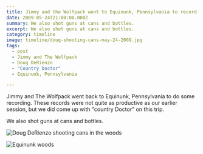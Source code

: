 ```yaml
---
title: Jimmy and the Wolfpack went to Equinunk, Pennsylvania to record again.
date: 2009-05-24T21:00:00.000Z
summary: We also shot guns at cans and bottles. 
excerpt: We also shot guns at cans and bottles.
category: timeline
image: timeline/doug-shooting-cans-may-24-2009.jpg
tags:
  - post 
  - Jimmy and The Wolfpack
  - Doug DeRienzo
  - "Country Doctor"
  - Equinunk, Pennsylvania

---
```


Jimmy and The Wolfpack went back to Equinunk, Pennsylvania to do some recording. These records were not quite as productive as our earlier session, but we did come up with "country Doctor" on this trip.

We also shot guns at cans and bottles.

![Doug DeRienzo shooting cans in the woods](/static/img/timeline/doug-shooting-cans-may-24-2009.jpg)

![Equinunk woods](/static/img/timeline/nice-woods-may-24-2009.jpg)